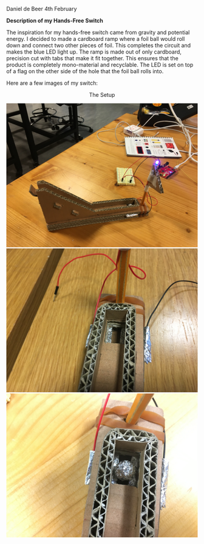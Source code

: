Daniel de Beer
4th February 

**Description of my Hands-Free Switch**

The inspiration for my hands-free switch came from gravity and potential energy. I decided to made a cardboard ramp where a foil ball would roll down and connect two other pieces of foil. This completes the circuit and makes the blue LED light up. The ramp is made out of only cardboard, precision cut with tabs that make it fit together. This ensures that the product is completely mono-material and recyclable. The LED is set on top of a flag on the other side of the hole that the foil ball rolls into. 

Here are a few images of my switch:

<p style="text-align: center;"> The Setup </p>

![](IMG_5332.JPG)
![](IMG_5337.JPG)
![](IMG_5333.JPG)

